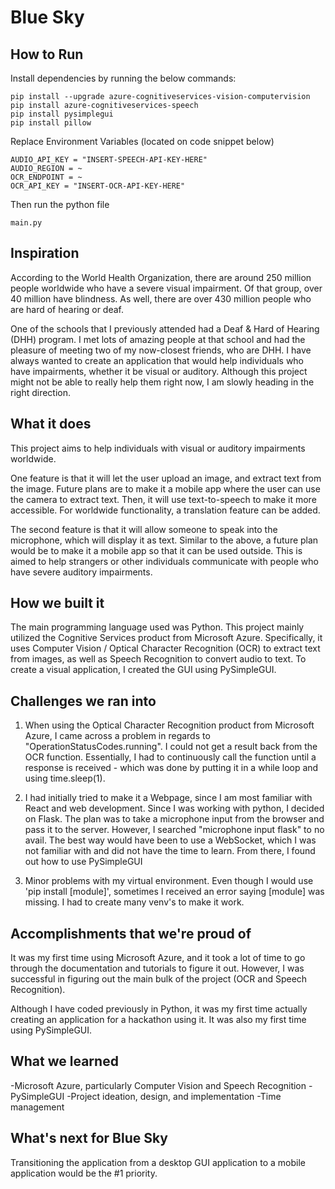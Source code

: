 # Blue Sky

## How to Run

Install dependencies by running the below commands:
```
pip install --upgrade azure-cognitiveservices-vision-computervision
pip install azure-cognitiveservices-speech
pip install pysimplegui
pip install pillow
```

Replace Environment Variables (located on code snippet below)
```
AUDIO_API_KEY = "INSERT-SPEECH-API-KEY-HERE" 
AUDIO_REGION = ~
OCR_ENDPOINT = ~
OCR_API_KEY = "INSERT-OCR-API-KEY-HERE"
```

Then run the python file
```
main.py
```

## Inspiration
According to the World Health Organization, there are around 250 million people worldwide who have a severe visual impairment. Of that group, over 40 million have blindness. As well, there are over 430 million people who are hard of hearing or deaf.

One of the schools that I previously attended had a Deaf & Hard of Hearing (DHH) program. I met lots of amazing people at that school and had the pleasure of meeting two of my now-closest friends, who are DHH. I have always wanted to create an application that would help individuals who have impairments, whether it be visual or auditory. Although this project might not be able to really help them right now, I am slowly heading in the right direction.

## What it does
This project aims to help individuals with visual or auditory impairments worldwide.

One feature is that it will let the user upload an image, and extract text from the image. Future plans are to make it a mobile app where the user can use the camera to extract text. Then, it will use text-to-speech to make it more accessible. For worldwide functionality, a translation feature can be added.

The second feature is that it will allow someone to speak into the microphone, which will display it as text. Similar to the above, a future plan would be to make it a mobile app so that it can be used outside. This is aimed to help strangers or other individuals communicate with people who have severe auditory impairments.

## How we built it
The main programming language used was Python. This project mainly utilized the Cognitive Services product from Microsoft Azure. Specifically, it uses Computer Vision / Optical Character Recognition (OCR) to extract text from images, as well as Speech Recognition to convert audio to text. To create a visual application, I created the GUI using PySimpleGUI.

## Challenges we ran into
1) When using the Optical Character Recognition product from Microsoft Azure, I came across a problem in regards to "OperationStatusCodes.running". I could not get a result back from the OCR function. Essentially, I had to continuously call the function until a response is received - which was done by putting it in a while loop and using time.sleep(1).

2) I had initially tried to make it a Webpage, since I am most familiar with React and web development. Since I was working with python, I decided on Flask. The plan was to take a microphone input from the browser and pass it to the server. However, I searched "microphone input flask" to no avail. The best way would have been to use a WebSocket, which I was not familiar with and did not have the time to learn. From there, I found out how to use PySimpleGUI

3) Minor problems with my virtual environment. Even though I would use 'pip install [module]', sometimes I received an error saying [module] was missing. I had to create many venv's to make it work.

## Accomplishments that we're proud of
It was my first time using Microsoft Azure, and it took a lot of time to go through the documentation and tutorials to figure it out. However, I was successful in figuring out the main bulk of the project (OCR and Speech Recognition). 

Although I have coded previously in Python, it was my first time actually creating an application for a hackathon using it. It was also my first time using PySimpleGUI.

## What we learned
-Microsoft Azure, particularly Computer Vision and Speech Recognition
-PySimpleGUI
-Project ideation, design, and implementation
-Time management

## What's next for Blue Sky
Transitioning the application from a desktop GUI application to a mobile application would be the #1 priority.
